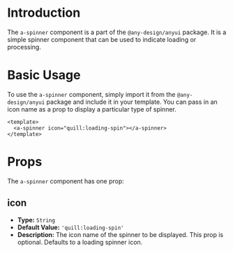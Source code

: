 # Introduction

The `a-spinner` component is a part of the `@any-design/anyui` package. It is a simple spinner component that can be used to indicate loading or processing.

# Basic Usage

To use the `a-spinner` component, simply import it from the `@any-design/anyui` package and include it in your template. You can pass in an icon name as a prop to display a particular type of spinner.

```vue
<template>
  <a-spinner icon="quill:loading-spin"></a-spinner>
</template>
```

# Props

The `a-spinner` component has one prop:

## icon

- **Type:** `String`
- **Default Value:** `'quill:loading-spin'`
- **Description:** The icon name of the spinner to be displayed. This prop is optional. Defaults to a loading spinner icon.
